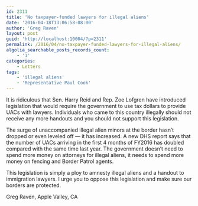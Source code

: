 ```yaml
---
id: 2311
title: 'No taxpayer-funded lawyers for illegal aliens'
date: '2016-04-18T13:06:58-08:00'
author: 'Greg Raven'
layout: post
guid: 'http://localhost:10004/?p=2311'
permalink: /2016/04/no-taxpayer-funded-lawyers-for-illegal-aliens/
algolia_searchable_posts_records_count:
    - '1'
categories:
    - Letters
tags:
    - 'illegal aliens'
    - 'Representative Paul Cook'
---
```


It is ridiculous that Sen. Harry Reid and Rep. Zoe Lofgren have introduced legislation that would require the government to use tax dollars to provide UACs with lawyers. Individuals who came to this country illegally should not receive any more handouts and you should not support this legislation.  
  
The surge of unaccompanied illegal alien minors at the border hasn’t dropped or even leveled off — it has increased. A new DHS report says that the number of UACs arriving in the first 4 months of FY2016 has doubled compared with the same time last year. The government doesn’t need to spend more money on attorneys for illegal aliens, it needs to spend more money on fencing and Border Patrol agents.

This legislation is simply a ploy to amnesty illegal aliens and a handout to immigration lawyers. I urge you to oppose this legislation and make sure our borders are protected.

Greg Raven, Apple Valley, CA